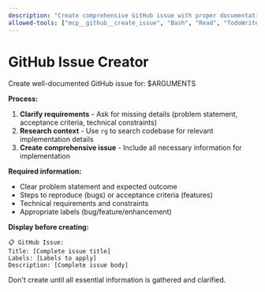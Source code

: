 ```yaml
---
description: "Create comprehensive GitHub issue with proper documentation"
allowed-tools: ["mcp__github__create_issue", "Bash", "Read", "TodoWrite"]
---
```


# GitHub Issue Creator

Create well-documented GitHub issue for: $ARGUMENTS

**Process:**
1. **Clarify requirements** - Ask for missing details (problem statement, acceptance criteria, technical constraints)
2. **Research context** - Use `rg` to search codebase for relevant implementation details
3. **Create comprehensive issue** - Include all necessary information for implementation

**Required information:**
- Clear problem statement and expected outcome
- Steps to reproduce (bugs) or acceptance criteria (features)
- Technical requirements and constraints
- Appropriate labels (bug/feature/enhancement)

**Display before creating:**
```
📋 GitHub Issue:
Title: [Complete issue title]
Labels: [Labels to apply]
Description: [Complete issue body]
```

Don't create until all essential information is gathered and clarified.
